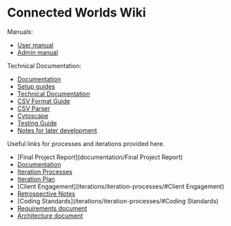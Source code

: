 # Connected Worlds Wiki

Manuals:

- [User manual](documentation/user-documentation/user-documentation)
- [Admin manual](documentation/user-documentation/admin-documentation)

Technical Documentation:
- [Documentation](documentation/documentation)
- [Setup guides](documentation/guides/setup-guide)
- [Technical Documentation](documentation/technical-documentation/technical-documentation)
- [CSV Format Guide](documentation/guides/data-uploading-and-formatting)
- [CSV Parser](documentation/technical-documentation/csv-parser)
- [Cytoscape](documentation/technical-documentation/cytoscape)
- [Testing Guide](documentation/technical-documentation/testing)
- [Notes for later development](documentation/technical-documentation/later-dev)

Useful links for processes and iterations provided here.

- [Final Project Report](documentation/Final Project Report)
- [Documentation](documentation/Documentation)
- [Iteration Processes](iterations/iteration-processes)
- [Iteration Plan](iterations/iteration-plan)
- [Client Engagement](iterations/iteration-processes/#Client Engagement)
- [Retrospective Notes](iterations/retrospectives/retrospective-notes)
- [Coding Standards](iterations/iteration-processes/#Coding Standards)
- [Requirements document](https://gitlab.ecs.vuw.ac.nz/ENGR301-302-2018/Project-10/course-documents/blob/master/M1_Requirements/project.pdf)
- [Architecture document](https://gitlab.ecs.vuw.ac.nz/ENGR301-302-2018/Project-10/course-documents/blob/master/M2_Architecture/architecture.pdf)
